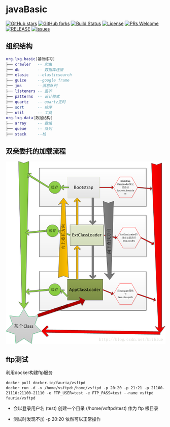 # javaBasic

[![GitHub stars](https://img.shields.io/github/stars/xuegangliu/javaBasic.svg?style=social&label=Stars)](https://github.com/xuegangliu/javaBasic)
[![GitHub forks](https://img.shields.io/github/forks/xuegangliu/javaBasic.svg?style=social&label=Fork)](https://github.com/xuegangliu/javaBasic)
[![Build Status](https://travis-ci.org/xuegangliu/javaBasic.svg?branch=master)](https://travis-ci.org/xuegangliu/javaBasic)
[![License](https://img.shields.io/badge/license-MIT-blue.svg)](LICENSE)
[![PRs Welcome](https://img.shields.io/badge/PRs-welcome-brightgreen.svg)](https://github.com/xuegangliu/javaBasic/pulls)
[![RELEASE](https://img.shields.io/github/release/xuegangliu/javaBasic.svg)](https://github.com/xuegangliu/javaBasic/releases)
[![issues](https://img.shields.io/github/issues/xuegangliu/javaBasic.svg)](https://github.com/xuegangliu/javaBasic/issues)

## 组织结构

``` lua
org.lxg.basic[基础练习]
├── crawler   -- 爬虫
├── db        -- 数据库连接
├── elasic    --elasticsearch
├── guice     --google frame
├── jms       --消息队列
├── listeners -- 监听
├── patterns  -- 设计模式
├── quartz    -- quartz定时
├── sort      -- 排序
├── util      -- 工具
org.lxg.data[数据结构]
├── array     -- 数组
├── queue     -- 队列
├── stack     --栈
```

## 双亲委托的加载流程

![双亲委托的加载流程](./images/classloader.png)

## ftp测试

利用docker构建ftp服务

```
docker pull docker.io/fauria/vsftpd
docker run -d -v /home/vsftpd:/home/vsftpd -p 20:20 -p 21:21 -p 21100-21110:21100-21110 -e FTP_USER=test -e FTP_PASS=test --name vsftpd fauria/vsftpd
```

- 会以登录用户名 (test) 创建一个目录 (/home/vsftpd/test) 作为 ftp 根目录

- 测试时发现不加 -p 20:20 依然可以正常操作